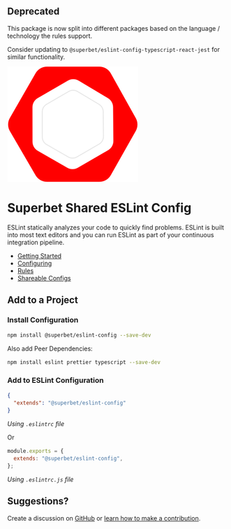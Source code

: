 ## Deprecated

This package is now split into different packages based on the language / technology the rules support.

Consider updating to `@superbet/eslint-config-typescript-react-jest` for similar functionality.

![@superbet/eslint-config logo](/logo.svg "ESLint logo with Superbet colors")

# Superbet Shared ESLint Config

ESLint statically analyzes your code to quickly find problems. ESLint is built into most text editors and you can run ESLint as part of your continuous integration pipeline.

- [Getting Started](https://eslint.org/docs/user-guide/getting-started)
- [Configuring](https://eslint.org/docs/user-guide/configuring)
- [Rules](https://eslint.org/docs/rules/)
- [Shareable Configs](https://eslint.org/docs/developer-guide/shareable-configs)

## Add to a Project

### Install Configuration

```bash
npm install @superbet/eslint-config --save-dev
```

Also add Peer Dependencies:

```bash
npm install eslint prettier typescript --save-dev
```

### Add to ESLint Configuration

```json
{
  "extends": "@superbet/eslint-config"
}
```

_Using `.eslintrc` file_

Or

```js
module.exports = {
  extends: "@superbet/eslint-config",
};
```

_Using `.eslintrc.js` file_

## Suggestions?

Create a discussion on [GitHub](/discussions) or [learn how to make a contribution](https://github.com/firstcontributions/first-contributions).
